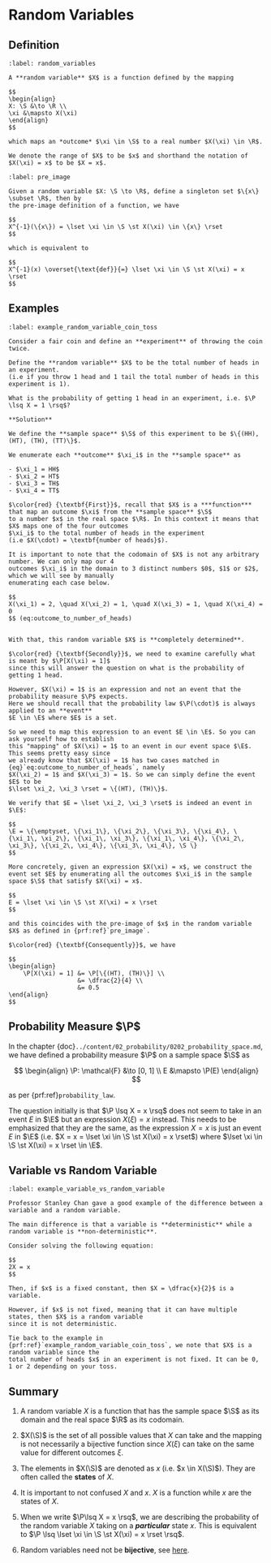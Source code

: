 # Random Variables

## Definition

````{prf:definition} Random Variables
:label: random_variables

A **random variable** $X$ is a function defined by the mapping

$$
\begin{align}
X: \S &\to \R \\
\xi &\mapsto X(\xi)
\end{align}
$$

which maps an *outcome* $\xi \in \S$ to a real number $X(\xi) \in \R$.

We denote the range of $X$ to be $x$ and shorthand the notation of $X(\xi) = x$ to be $X = x$.
````

````{prf:definition} Pre-image of a Random Variable
:label: pre_image

Given a random variable $X: \S \to \R$, define a singleton set $\{x\} \subset \R$, then by 
the pre-image definition of a function, we have

$$
X^{-1}(\{x\}) = \lset \xi \in \S \st X(\xi) \in \{x\} \rset
$$

which is equivalent to

$$
X^{-1}(x) \overset{\text{def}}{=} \lset \xi \in \S \st X(\xi) = x \rset
$$
````

## Examples

````{prf:example} Coin Toss
:label: example_random_variable_coin_toss

Consider a fair coin and define an **experiment** of throwing the coin twice.

Define the **random variable** $X$ to be the total number of heads in an experiment.
(i.e if you throw 1 head and 1 tail the total number of heads in this experiment is 1).

What is the probability of getting 1 head in an experiment, i.e. $\P \lsq X = 1 \rsq$?

**Solution**

We define the **sample space** $\S$ of this experiment to be $\{(HH), (HT), (TH), (TT)\}$.

We enumerate each **outcome** $\xi_i$ in the **sample space** as

- $\xi_1 = HH$
- $\xi_2 = HT$
- $\xi_3 = TH$
- $\xi_4 = TT$

$\color{red} {\textbf{First}}$, recall that $X$ is a ***function*** that map an outcome $\xi$ from the **sample space** $\S$ 
to a number $x$ in the real space $\R$. In this context it means that $X$ maps one of the four outcomes
$\xi_i$ to the total number of heads in the experiment
(i.e $X(\cdot) = \textbf{number of heads}$).

It is important to note that the codomain of $X$ is not any arbitrary number. We can only map our 4 
outcomes $\xi_i$ in the domain to 3 distinct numbers $0$, $1$ or $2$, which we will see by manually
enumerating each case below.

$$
X(\xi_1) = 2, \quad X(\xi_2) = 1, \quad X(\xi_3) = 1, \quad X(\xi_4) = 0
$$ (eq:outcome_to_number_of_heads)


With that, this random variable $X$ is **completely determined**. 

$\color{red} {\textbf{Secondly}}$, we need to examine carefully what is meant by $\P[X(\xi) = 1]$ 
since this will answer the question on what is the probability of getting 1 head. 

However, $X(\xi) = 1$ is an expression and not an event that the probability measure $\P$ expects.
Here we should recall that the probability law $\P(\cdot)$ is always applied to an **event** 
$E \in \E$ where $E$ is a set.

So we need to map this expression to an event $E \in \E$. So you can ask yourself how to establish
this "mapping" of $X(\xi) = 1$ to an event in our event space $\E$. This seems pretty easy since
we already know that $X(\xi) = 1$ has two cases matched in {eq}`eq:outcome_to_number_of_heads`, namely
$X(\xi_2) = 1$ and $X(\xi_3) = 1$. So we can simply define the event $E$ to be 
$\lset \xi_2, \xi_3 \rset = \{(HT), (TH)\}$.

We verify that $E = \lset \xi_2, \xi_3 \rset$ is indeed an event in $\E$:

$$
\E = \{\emptyset, \{\xi_1\}, \{\xi_2\}, \{\xi_3\}, \{\xi_4\}, \{\xi_1\, \xi_2\}, \{\xi_1\, \xi_3\}, \{\xi_1\, \xi_4\}, \{\xi_2\, \xi_3\}, \{\xi_2\, \xi_4\}, \{\xi_3\, \xi_4\}, \S \} 
$$

More concretely, given an expression $X(\xi) = x$, we construct the event set $E$ by enumerating all the outcomes $\xi_i$ in the sample space $\S$ that satisfy $X(\xi) = x$.

$$
E = \lset \xi \in \S \st X(\xi) = x \rset
$$

and this coincides with the pre-image of $x$ in the random variable $X$ as defined in {prf:ref}`pre_image`.

$\color{red} {\textbf{Consequently}}$, we have 

$$
\begin{align}
    \P[X(\xi) = 1] &= \P[\{(HT), (TH)\}] \\
                   &= \dfrac{2}{4} \\
                   &= 0.5
\end{align}
$$
````

## Probability Measure $\P$

In the chapter {doc}`../content/02_probability/0202_probability_space.md`, we have defined a probability measure $\P$ on a sample space $\S$ as

$$
\begin{align}
    \P: \mathcal{F} &\to [0, 1] \\
    E &\mapsto \P(E)
\end{align}
$$

as per {prf:ref}`probability_law`.

The question initially is that $\P \lsq X = x \rsq$ does not seem to take in an event $E$ in $\E$ but an expression
$X(\xi) = x$ instead. 
This needs to be emphasized that they are the same, as the expression $X = x$ is
just an event $E$ in $\E$ (i.e. $X = x = \lset \xi \in \S \st X(\xi) = x \rset$)
where $\lset \xi \in \S \st X(\xi) = x \rset \in \E$.

## Variable vs Random Variable

````{prf:example} Variable vs Random Variable
:label: example_variable_vs_random_variable

Professor Stanley Chan gave a good example of the difference between a variable and a random variable.

The main difference is that a variable is **deterministic** while a random variable is **non-deterministic**.

Consider solving the following equation:

$$
2X = x
$$

Then, if $x$ is a fixed constant, then $X = \dfrac{x}{2}$ is a variable.

However, if $x$ is not fixed, meaning that it can have multiple states, then $X$ is a random variable
since it is not deterministic.

Tie back to the example in {prf:ref}`example_random_variable_coin_toss`, we note that $X$ is a random variable since the 
total number of heads $x$ in an experiment is not fixed. It can be 0, 1 or 2 depending on your toss.
````

## Summary

1. A random variable $X$ is a function that has the sample space $\S$ as its domain and the real space
   $\R$ as its codomain.

2. $X(\S)$ is the set of all possible values that $X$ can take and the mapping is not necessarily
   a bijective function since $X(\xi)$ can take on the same value for different outcomes $\xi$.

3. The elements in $X(\S)$ are denoted as $x$ (i.e. $x \in X(\S)$). 
   They are often called the **states** of $X$.

4. It is important to not confused $X$ and $x$. $X$ is a function while $x$ are the 
   states of $X$. 

5. When we write $\P\lsq X = x \rsq$, we are describing the probability of the random variable $X$
   taking on a ***particular*** state $x$. This is equivalent to $\P \lsq \lset \xi \in \S \st X(\xi) = x \rset \rsq$.

6. Random variables need not be **bijective**, see [here](https://math.stackexchange.com/questions/202540/is-a-random-variable-bijective).